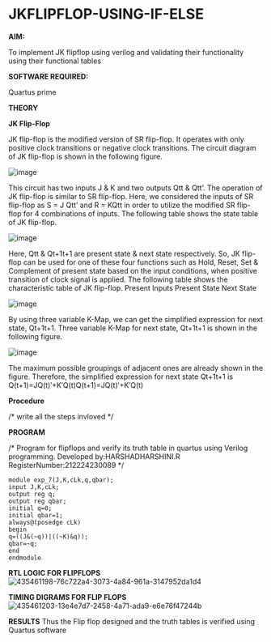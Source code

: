 # JKFLIPFLOP-USING-IF-ELSE

**AIM:** 

To implement  JK flipflop using verilog and validating their functionality using their functional tables

**SOFTWARE REQUIRED:**

Quartus prime

**THEORY**

**JK Flip-Flop**

JK flip-flop is the modified version of SR flip-flop. It operates with only positive clock transitions or negative clock transitions. The circuit diagram of JK flip-flop is shown in the following figure.

![image](https://github.com/naavaneetha/JKFLIPFLOP-USING-IF-ELSE/assets/154305477/a649c30b-232b-4558-b188-fd6c09845180)


This circuit has two inputs J & K and two outputs Qtt & Qtt’. The operation of JK flip-flop is similar to SR flip-flop. Here, we considered the inputs of SR flip-flop as S = J Qtt’ and R = KQtt in order to utilize the modified SR flip-flop for 4 combinations of inputs. The following table shows the state table of JK flip-flop.

![image](https://github.com/naavaneetha/JKFLIPFLOP-USING-IF-ELSE/assets/154305477/c4360742-e8a8-4937-b089-c46c0433f9a3)

 
Here, Qtt & Qt+1t+1 are present state & next state respectively. So, JK flip-flop can be used for one of these four functions such as Hold, Reset, Set & Complement of present state based on the input conditions, when positive transition of clock signal is applied. The following table shows the characteristic table of JK flip-flop. Present Inputs Present State Next State
 
![image](https://github.com/naavaneetha/JKFLIPFLOP-USING-IF-ELSE/assets/154305477/6c275261-a6d5-4c37-a3a7-1e88ca11c4cd)

By using three variable K-Map, we can get the simplified expression for next state, Qt+1t+1. Three variable K-Map for next state, Qt+1t+1 is shown in the following figure.
 
![image](https://github.com/naavaneetha/JKFLIPFLOP-USING-IF-ELSE/assets/154305477/5174f41b-0ce0-4329-a372-6d1943ea6673)

The maximum possible groupings of adjacent ones are already shown in the figure. Therefore, the simplified expression for next state Qt+1t+1 is Q(t+1)=JQ(t)′+K′Q(t)Q(t+1)=JQ(t)′+K′Q(t)

**Procedure**

/* write all the steps invloved */

**PROGRAM**

/* Program for flipflops and verify its truth table in quartus using Verilog programming. Developed by:HARSHADHARSHINI.R RegisterNumber:212224230089
*/
```
module exp_7(J,K,cLk,q,qbar); 
input J,K,cLk; 
output reg q; 
output reg qbar; 
initial q=0;
initial qbar=1; 
always@(posedge cLk) 
begin 
q=((J&(~q))|((~K)&q)); 
qbar=~q;
end
endmodule
```

**RTL LOGIC FOR FLIPFLOPS**
![435461198-76c722a4-3073-4a84-961a-3147952da1d4](https://github.com/user-attachments/assets/ed47bf82-5982-4285-a222-2d63d6d893c0)

**TIMING DIGRAMS FOR FLIP FLOPS**
![435461203-13e4e7d7-2458-4a71-ada9-e6e76f47244b](https://github.com/user-attachments/assets/b3e46ad5-295a-4d0e-a90e-280b628120ef)

**RESULTS**
Thus the Flip flop designed and the truth tables is verified using Quartus software
